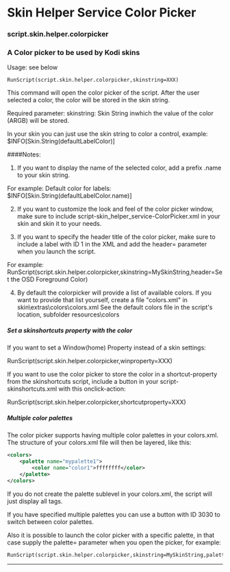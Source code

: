 # Skin Helper Service Color Picker
### script.skin.helper.colorpicker
### A Color picker to be used by Kodi skins

Usage: see below


```
RunScript(script.skin.helper.colorpicker,skinstring=XXX)
```
This command will open the color picker of the script. After the user selected a color, the color will be stored in the skin string. 


Required parameter:
skinstring: Skin String inwhich the value of the color (ARGB) will be stored.

In your skin you can just use the skin string to color a control, example: <textcolor>$INFO[Skin.String(defaultLabelColor)]</textcolor>

####Notes:


1) If you want to display the name of the selected color, add a prefix .name to your skin string.

For example: <label>Default color for labels: $INFO[Skin.String(defaultLabelColor.name)]</label>

2) If you want to customize the look and feel of the color picker window, 
make sure to include script-skin_helper_service-ColorPicker.xml in your skin and skin it to your needs.

3) If you want to specify the header title of the color picker, 
make sure to include a label with ID 1 in the XML and add the header= parameter when you launch the script.

For example: RunScript(script.skin.helper.colorpicker,skinstring=MySkinString,header=Set the OSD Foreground Color)

4) By default the colorpicker will provide a list of available colors.
If you want to provide that list yourself, create a file "colors.xml" in skin\extras\colors\colors.xml
See the default colors file in the script's location, subfolder resources\colors




##### Set a skinshortcuts property with the color
If you want to set a Window(home) Property instead of a skin settings:

RunScript(script.skin.helper.colorpicker,winproperty=XXX)

If you want to use the color picker to store the color in a shortcut-property from the skinshortcuts script, 
include a button in your script-skinshortcuts.xml with this onclick-action:

RunScript(script.skin.helper.colorpicker,shortcutproperty=XXX)


##### Multiple color palettes
The color picker supports having multiple color palettes in your colors.xml.
The structure of your colors.xml file will then be layered, like this:

```xml
<colors>
    <palette name="mypalette1">
        <color name="color1">ffffffff</color>
    </palette>
</colors>
```

If you do not create the palette sublevel in your colors.xml, the script will just display all <color> tags.

If you have specified multiple palettes you can use a button with ID 3030 to switch between color palettes.

Also it is possible to launch the color picker with a specific palette, in that case supply the palette= parameter when you open the picker, for example:

```
RunScript(script.skin.helper.colorpicker,skinstring=MySkinString,palette=mypalette1)
```
________________________________________________________________________________________________________
